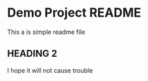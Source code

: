# Demo Project README

This a is simple readme file

## HEADING 2

I hope it will not cause trouble
